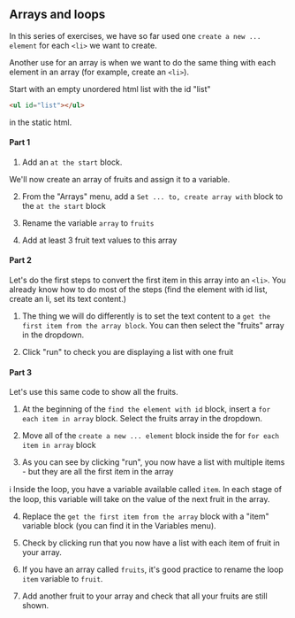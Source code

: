 ## Arrays and loops


In this series of exercises, we have so far used one `create a new ... element` for each `<li>` we want to create.

Another use for an array is when we want to do the same thing with each element in an array (for example, create an `<li>`).

Start with an empty unordered html list with the id "list"

```html
<ul id="list"></ul>
```
in the static html.



#### Part 1

1. Add an `at the start` block.

We'll now create an array of fruits and assign it to a variable.

2. From the "Arrays" menu, add a `Set ... to, create array with` block to the `at the start` block

3. Rename the variable `array` to `fruits`

4. Add at least 3 fruit text values to this array

#### Part 2

Let's do the first steps to convert the first item in this array into an `<li>`.
You already know how to do most of the steps (find the element with id list, create an li, set its text content.)

1. The thing we will do differently is to set the text content to a `get the first item from the array block`. You can then select the "fruits" array in the dropdown.

2. <span class="test-checkbox"></span> Click "run" to check you are displaying a list with one fruit
#### Part 3

Let's use this same code to show all the fruits.

1. At the beginning of the `find the element with id` block, insert a `for each item in array` block. Select the fruits array in the dropdown.

2. Move all of the `create a new ... element` block inside the for `for each item in array` block

3. <span class="test-checkbox"></span> As you can see by clicking "run", you now have a list with multiple items - but they are all the first item in the array

ℹ️ Inside the loop, you have a variable available called `item`. In each stage of the loop, this variable will take on the value of the next fruit in the array.

4. Replace the `get the first item from the array` block with a "item" variable block (you can find it in the Variables menu).

5. <span class="test-checkbox"></span>Check by clicking run that you now have a list with each item of fruit in your array.

6. If you have an array called `fruits`, it's good practice to rename the loop `item` variable to `fruit`.

7. <span class="test-checkbox"></span> Add another fruit to your array and check that all your fruits are still shown.